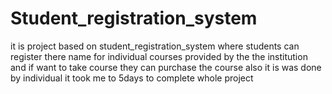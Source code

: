 # Student_registration_system
it is project based on student_registration_system where students can register there name for individual courses provided by the the institution and if want to take course they can purchase the course also
it is was done by individual it took me to 5days to complete whole project
